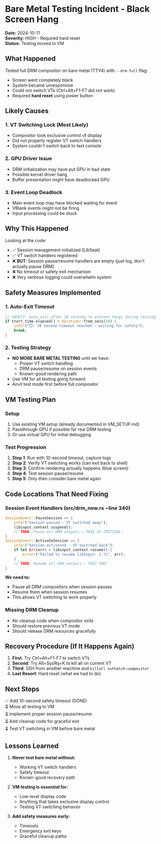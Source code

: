 # Bare Metal Testing Incident - Black Screen Hang

**Date:** 2024-10-11  
**Severity:** HIGH - Required hard reset  
**Status:** Testing moved to VM

## What Happened

Tested full DRM compositor on bare metal (TTY4) with `--drm-full` flag:
- Screen went completely black
- System became unresponsive
- Could not switch VTs (Ctrl+Alt+F1-F7 did not work)
- Required **hard reset** using power button

## Likely Causes

### 1. VT Switching Lock (Most Likely)
- Compositor took exclusive control of display
- Did not properly register VT switch handlers
- System couldn't switch back to text console

### 2. GPU Driver Issue
- DRM initialization may have put GPU in bad state
- Possible kernel driver hang
- Buffer presentation might have deadlocked GPU

### 3. Event Loop Deadlock
- Main event loop may have blocked waiting for event
- VBlank events might not be firing
- Input processing could be stuck

## Why This Happened

Looking at the code:
- ✅ Session management initialized (LibSeat)
- ✅ VT switch handlers registered
- ❌ **BUT**: Session pause/resume handlers are empty (just log, don't actually pause DRM)
- ❌ No timeout or safety exit mechanism
- ❌ Very verbose logging could overwhelm system

## Safety Measures Implemented

### 1. Auto-Exit Timeout
```rust
// SAFETY: Auto-exit after 10 seconds to prevent hangs during testing
if start_time.elapsed() > Duration::from_secs(10) {
    info!("⏱️  10 second timeout reached - exiting for safety");
    break;
}
```

### 2. Testing Strategy
- **NO MORE BARE METAL TESTING** until we have:
  - Proper VT switch handling
  - DRM pause/resume on session events
  - Known-good rendering path
- Use VM for all testing going forward
- Anvil test mode first before full compositor

## VM Testing Plan

### Setup
1. Use existing VM setup (already documented in VM_SETUP.md)
2. Passthrough GPU if possible for real DRM testing
3. Or use virtual GPU for initial debugging

### Test Progression
1. **Step 1**: Run with 10-second timeout, capture logs
2. **Step 2**: Verify VT switching works (can exit back to shell)
3. **Step 3**: Confirm rendering actually happens (blue screen)
4. **Step 4**: Test session pause/resume
5. **Step 5**: Only then consider bare metal again

## Code Locations That Need Fixing

### Session Event Handlers (src/drm_new.rs ~line 340)
```rust
SessionEvent::PauseSession => {
    info!("Session paused - VT switched away");
    libinput_context.suspend();
    // TODO: Pause all DRM outputs ← THIS IS CRITICAL!
}
SessionEvent::ActivateSession => {
    info!("Session activated - VT switched back");
    if let Err(err) = libinput_context.resume() {
        error!("Failed to resume libinput: {:?}", err);
    }
    // TODO: Resume all DRM outputs ← THIS TOO!
}
```

**We need to:**
- Pause all DRM compositors when session pauses
- Resume them when session resumes
- This allows VT switching to work properly

### Missing DRM Cleanup
- No cleanup code when compositor exits
- Should restore previous VT mode
- Should release DRM resources gracefully

## Recovery Procedure (If It Happens Again)

1. **First**: Try Ctrl+Alt+F1-F7 to switch VTs
2. **Second**: Try Alt+SysRq+K to kill all on current VT
3. **Third**: SSH from another machine and `killall nuthatch-compositor`
4. **Last Resort**: Hard reset (what we had to do)

## Next Steps

✅ Add 10-second safety timeout (DONE)  
⏳ Move all testing to VM  
⏳ Implement proper session pause/resume  
⏳ Add cleanup code for graceful exit  
⏳ Test VT switching in VM before bare metal  

## Lessons Learned

1. **Never test bare metal without:**
   - Working VT switch handlers
   - Safety timeout
   - Known-good recovery path

2. **VM testing is essential for:**
   - Low-level display code
   - Anything that takes exclusive display control
   - Testing VT switching behavior

3. **Add safety measures early:**
   - Timeouts
   - Emergency exit keys
   - Graceful cleanup paths
